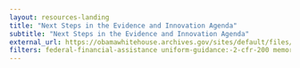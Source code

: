 ```yaml
---
layout: resources-landing
title: "Next Steps in the Evidence and Innovation Agenda"
subtitle: "Next Steps in the Evidence and Innovation Agenda" 
external_url: https://obamawhitehouse.archives.gov/sites/default/files/omb/memoranda/2013/m-13-17.pdf
filters: federal-financial-assistance uniform-guidance:-2-cfr-200 memorandum 2013 
---
```


